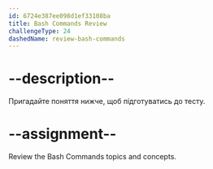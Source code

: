 ```yaml
---
id: 6724e387ee098d1ef33108ba
title: Bash Commands Review
challengeType: 24
dashedName: review-bash-commands
---
```


# --description--

Пригадайте поняття нижче, щоб підготуватись до тесту.



# --assignment--

Review the Bash Commands topics and concepts.
